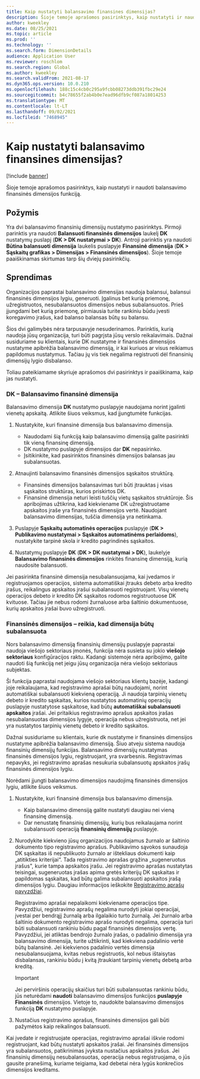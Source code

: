 ```yaml
---
title: Kaip nustatyti balansavimo finansines dimensijas?
description: Šioje temoje aprašomos pasirinktys, kaip nustatyti ir naudoti balansavimo finansinės dimensijos funkciją.
author: kweekley
ms.date: 08/25/2021
ms.topic: article
ms.prod: ''
ms.technology: ''
ms.search.form: DimensionDetails
audience: Application User
ms.reviewer: roschlom
ms.search.region: Global
ms.author: kweekley
ms.search.validFrom: 2021-08-17
ms.dyn365.ops.version: 10.0.210
ms.openlocfilehash: 188c15c4cb0c295a9fcbb08273ddb391fbc29e24
ms.sourcegitcommit: b4c78655f2ab4b0e7ead96dfb9cf087a18014253
ms.translationtype: MT
ms.contentlocale: lt-LT
ms.lasthandoff: 09/02/2021
ms.locfileid: "7468945"
---
```

# <a name="how-do-i-set-up-balancing-financial-dimensions"></a>Kaip nustatyti balansavimo finansines dimensijas?

[!include [banner](../includes/banner.md)]

Šioje temoje aprašomos pasirinktys, kaip nustatyti ir naudoti balansavimo finansinės dimensijos funkciją.

## <a name="symptom"></a>Požymis

Yra dvi balansavimo finansinių dimensijų nustatymo pasirinktys. Pirmoji parinktis yra naudoti **Balansuoti finansinės dimensijos** laukelį **DK** nustatymų puslapį (**DK \> DK nustatymai \> DK**). Antroji parinktis yra naudoti **Būtina balansuoti dimensija** laukelis puslapyje **Finansinė dimensija** (**DK > Sąskaitų grafikas \> Dimensijas \> Finansinės dimensijos**). Šioje temoje paaiškinamas skirtumas tarp šių dviejų pasirinkčių.

## <a name="resolution"></a>Sprendimas

Organizacijos paprastai balansavimo dimensijas naudoja balansui, balansui finansinės dimensijos lygiu, generuoti. Įgalinus bet kurią priemonę, užregistruotos, nesubalansuotos dimensijos nebus subalansuotos. Prieš įjungdami bet kurią priemonę, pirmiausia turite rankiniu būdu įvesti koregavimo įrašus, kad balanso balansas būtų su balansu.

Šios dvi galimybės nėra tarpusavyje nesuderinamos. Parinktis, kurią naudoja jūsų organizacija, turi būti pagrįsta jūsų verslo reikalavimais. Dažnai susiduriame su klientais, kurie DK nustatyme ir finansinės dimensijos nustatyme apibrėžia balansavimo dimensiją, ir kai kuriuos ar visus reikiamus papildomus nustatymus. Tačiau jų vis tiek negalima registruoti dėl finansinių dimensijų lygio disbalanso.

Toliau pateikiamame skyriuje aprašomos dvi pasirinktys ir paaiškinama, kaip jas nustatyti.

### <a name="ledger--balancing-financial-dimension"></a>DK – Balansavimo finansinė dimensija

Balansavimo dimensija **DK** nustatymo puslapyje naudojama norint įgalinti vienetų apskaitą. Atlikite šiuos veiksmus, kad įjungtumėte funkcijas.

1. Nustatykite, kuri finansinė dimensija bus balansavimo dimensija.

    - Naudodami šią funkciją kaip balansavimo dimensiją galite pasirinkti tik vieną finansinę dimensiją.
    - DK nustatymo puslapyje dimensijos dar **DK** nepasirinko.
    - Įsitikinkite, kad pasirinktos finansinės dimensijos balansas jau subalansuotas.

2. Atnaujinti balansavimo finansinės dimensijos sąskaitos struktūrą.

    - Finansinės dimensijos balansavimas turi būti įtrauktas į visas sąskaitos struktūras, kurios priskirtos DK.
    - Finansinė dimensija neturi leisti tuščių vietų sąskaitos struktūroje. Šis apribojimas užtikrina, kad kiekviename DK užregistruotame apskaitos įraše yra finansinės dimensijos vertė. Naudojant balansavimo dimensijas, tuščia dimensija yra netinkama.

3. Puslapyje **Sąskaitų automatinės operacijos** puslapyje (**DK \> Publikavimo nustatymai \> Sąskaitos automatinėms perlaidoms**), nustatykite tarpinė skola ir kredito pagrindinės sąskaitos.
4. Nustatymų puslapyje **DK** (**DK \> DK nustatymai \> DK**), laukelyje **Balansavimo finansinės dimensijos** rinkitės finansinę dimensiją, kurią naudosite balansuoti.

Jei pasirinkta finansinė dimensija nesubalansuojama, kai įvedamos ir registruojamos operacijos, sistema automatiškai įtrauks debeto arba kredito įrašus, reikalingus apskaitos įrašui subalansuoti registruojant. Visų vienetų operacijos debeto ir kredito DK sąskaitos rodomos registruotuose DK kvituose. Tačiau jie nebus rodomi žurnaluose arba šaltinio dokumentuose, kurių apskaitos įrašai buvo užregistruoti.

### <a name="financial-dimensions--require-the-dimension-to-be-balanced"></a>Finansinės dimensijos – reikia, kad dimensija būtų subalansuota

Nors balansavimo dimensiją finansinių dimensijų puslapyje paprastai naudoja viešojo sektoriaus įmonės, funkcija nėra susieta su jokio **viešojo sektoriaus** konfigūracijos raktu. Kadangi sistemoje nėra apribojimo, galite naudoti šią funkciją net jeigu jūsų organizacija nėra viešojo sektoriaus subjektas.

Ši funkcija paprastai naudojama viešojo sektoriaus klientų bazėje, kadangi joje reikalaujama, kad registravimo aprašai būtų naudojami, norint automatiškai subalansuoti kiekvieną operaciją. Ji naudoja tarpinių vienetų debeto ir kredito sąskaitas, kurios nustatytos automatinių operacijų puslapyje nustatytose sąskaitose, kad būtų **automatiškai subalansuoti apskaitos** įrašai. Jei pritaikius registravimo aprašus apskaitos įrašas nesubalansuotas dimensijos lygyje, operacija nebus užregistruota, net jei yra nustatytos tarpinių vienetų debeto ir kredito sąskaitos.

Dažnai susiduriame su klientais, kurie dk nustatyme ir finansinės dimensijos nustatyme apibrėžia balansavimo dimensiją. Šiuo atveju sistema naudoja finansinių dimensijų funkcijas. Balansavimo dimensijų nustatymas finansinės dimensijos lygiu, registruojant, yra svarbesnis. Registravimas nepavyks, jei registravimo aprašas nesukuria subalansuotų apskaitos įrašų finansinės dimensijos lygiu.

Norėdami įjungti balansavimo dimensijos naudojimą finansinės dimensijos lygiu, atlikite šiuos veiksmus.

1. Nustatykite, kuri finansinė dimensija bus balansavimo dimensija.

    - Kaip balansavimo dimensiją galite nustatyti daugiau nei vieną finansinę dimensiją.
    - Dar nenustatę finansinių dimensijų, kurių bus reikalaujama norint subalansuoti operaciją **finansinių dimensijų** puslapyje.

2. Nurodykite kiekvieno jūsų organizacijos naudojamus žurnalo ar šaltinio dokumento tipo registravimo aprašus. Publikavimo sąvokos sunaudoja DK sąskaitas iš nepublikuoto žurnalo ar ištekliaus dokumenti kaip „atitikties kriterijai“. Tada registravimo aprašas grąžina „sugeneruotus įrašus", kurie tampa apskaitos įrašu. Jei registravimo aprašas nustatytas teisingai, sugeneruotas įrašas apima gretės kriterijų DK sąskaitas ir papildomas sąskaitas, kad būtų galima subalansuoti apskaitos įrašą dimensijos lygiu. Daugiau informacijos ieškokite [Registravimo aprašų pavyzdžiai](posting-definitions.md). 
   
   Registravimo aprašai nepalaikomi kiekviename operacijos tipe. Pavyzdžiui, registravimo aprašų negalima nurodyti jokiai operacijai, įvestai per bendrąjį žurnalą arba ilgalaikio turto žurnalą. Jei žurnalo arba šaltinio dokumento registravimo aprašo nurodyti negalima, operacija turi būti subalansuoti rankiniu būdu pagal finansinės dimensijos vertę. Pavyzdžiui, jei atliktas bendrojo žurnalo įrašas, o padalinio dimensija yra balansavimo dimensija, turite užtikrinti, kad kiekviena padalinio vertė būtų balansinė.  Jei kiekvienos padalinio vertės dimensija nesubalansuojama, kvitas nebus registruotis, kol nebus ištaisytas disbalansas, rankiniu būdu į kvitą įtraukiant tarpinių vienetų debetą arba kreditą. 

    > [!IMPORTANT]
    > Jei perviršinis operacijų skaičius turi būti subalansuotas rankiniu būdu, jūs neturėdami **naudoti** balansavimo dimensijos funkcijos **puslapyje Finansinės** dimensijos. Vietoje to, naudokite balansavimo dimensijos funkciją **DK** nustatymo puslapyje.

3. Nustačius registravimo aprašus, finansinės dimensijos gali būti pažymėtos kaip reikalingos balansuoti.

Kai įvedate ir registruojate operacijas, registravimo aprašai iškvie rodomi registruojant, kad būtų nustatyti apskaitos įrašai. Jei finansinės dimensijos yra subalansuotos, patikrinimas įvyksta nustačius apskaitos įrašus. Jei finansinių dimensijų nesubalansuotas, operacija nebus registruojama, o jūs gausite pranešimą, kuriame teigiama, kad debetai nėra lygūs konkrečios dimensijos kreditams.
